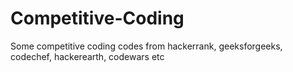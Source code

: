 # Competitive-Coding
Some competitive coding codes from hackerrank, geeksforgeeks, codechef, hackerearth, codewars etc
